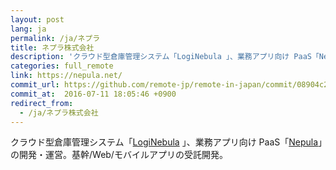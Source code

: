 ```yaml
---
layout: post
lang: ja
permalink: /ja/ネプラ
title: ネプラ株式会社
description: 'クラウド型倉庫管理システム「LogiNebula 」、業務アプリ向け PaaS「Nepula」の開発・運営。基幹/Web/モバイルアプリの受託開発。'
categories: full_remote
link: https://nepula.net/
commit_url: https://github.com/remote-jp/remote-in-japan/commit/08904c2262df25da00271ffe43093ed861e6d679
commit_at:  2016-07-11 18:05:46 +0900
redirect_from:
  - /ja/ネプラ株式会社
---
```


<p>クラウド型倉庫管理システム「<a href="https://loginebula.com/">LogiNebula</a> 」、業務アプリ向け PaaS「<a href="https://nepula.net/">Nepula</a>」の開発・運営。基幹/Web/モバイルアプリの受託開発。</p>

